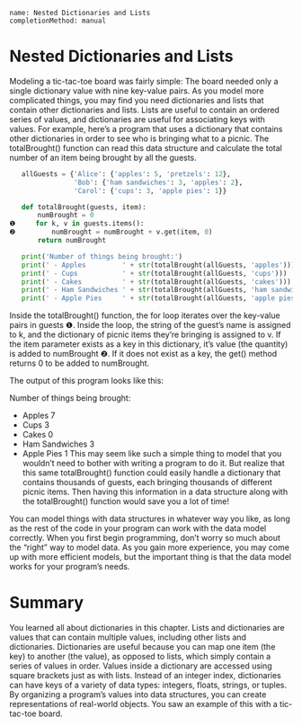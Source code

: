 ```ngMeta
name: Nested Dictionaries and Lists
completionMethod: manual
```
# Nested Dictionaries and Lists
Modeling a tic-tac-toe board was fairly simple: The board needed only a single dictionary value with nine key-value pairs. As you model more complicated things, you may find you need dictionaries and lists that contain other dictionaries and lists. Lists are useful to contain an ordered series of values, and dictionaries are useful for associating keys with values. For example, here’s a program that uses a dictionary that contains other dictionaries in order to see who is bringing what to a picnic. The totalBrought() function can read this data structure and calculate the total number of an item being brought by all the guests.

```python
   allGuests = {'Alice': {'apples': 5, 'pretzels': 12},
                'Bob': {'ham sandwiches': 3, 'apples': 2},
                'Carol': {'cups': 3, 'apple pies': 1}}
```
```python
   def totalBrought(guests, item):
       numBrought = 0
❶     for k, v in guests.items():
❷         numBrought = numBrought + v.get(item, 0)
       return numBrought

   print('Number of things being brought:')
   print(' - Apples         ' + str(totalBrought(allGuests, 'apples')))
   print(' - Cups           ' + str(totalBrought(allGuests, 'cups')))
   print(' - Cakes          ' + str(totalBrought(allGuests, 'cakes')))
   print(' - Ham Sandwiches ' + str(totalBrought(allGuests, 'ham sandwiches')))
   print(' - Apple Pies     ' + str(totalBrought(allGuests, 'apple pies')))
```
Inside the totalBrought() function, the for loop iterates over the key-value pairs in guests ❶. Inside the loop, the string of the guest’s name is assigned to k, and the dictionary of picnic items they’re bringing is assigned to v. If the item parameter exists as a key in this dictionary, it’s value (the quantity) is added to numBrought ❷. If it does not exist as a key, the get() method returns 0 to be added to numBrought.

The output of this program looks like this:


Number of things being brought:
- Apples 7
- Cups 3
- Cakes 0
- Ham Sandwiches 3
- Apple Pies     1
This may seem like such a simple thing to model that you wouldn’t need to bother with writing a program to do it. But realize that this same totalBrought() function could easily handle a dictionary that contains thousands of guests, each bringing thousands of different picnic items. Then having this information in a data structure along with the totalBrought() function would save you a lot of time!

You can model things with data structures in whatever way you like, as long as the rest of the code in your program can work with the data model correctly. When you first begin programming, don’t worry so much about the “right” way to model data. As you gain more experience, you may come up with more efficient models, but the important thing is that the data model works for your program’s needs.

# Summary
You learned all about dictionaries in this chapter. Lists and dictionaries are values that can contain multiple values, including other lists and dictionaries. Dictionaries are useful because you can map one item (the key) to another (the value), as opposed to lists, which simply contain a series of values in order. Values inside a dictionary are accessed using square brackets just as with lists. Instead of an integer index, dictionaries can have keys of a variety of data types: integers, floats, strings, or tuples. By organizing a program’s values into data structures, you can create representations of real-world objects. You saw an example of this with a tic-tac-toe board.